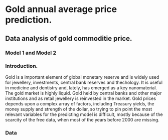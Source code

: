 # Gold annual average price prediction.


## Data analysis of gold commoditie price.


### Model 1 and Model 2 



### Introduction.
Gold is a important element of global monetary reserve and is widely used for jewellery, investments, central bank reserves and thechology. It is useful in medicine and dentistry and, lately, has emerged as a key nanomaterial. The gold market is highly liquid. Gold held by central banks and other major institutions and as retail jewellery is reinvested in the market. 
Gold prices depends upon a complex array of factors, including Treasury yields, the money supply and strength of the dollar, so trying to pin point the most relevant variables for the predicting model is difficult, mostly because of the scarcity of the free data, when most of the years before 2000 are missing. 

### Data

